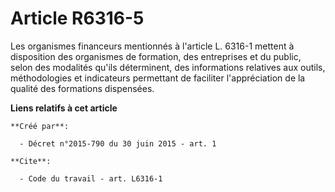 # Article R6316-5

Les organismes financeurs mentionnés à l'article L. 6316-1 mettent à disposition des organismes de formation, des entreprises
et du public, selon des modalités qu'ils déterminent, des informations relatives aux outils, méthodologies et indicateurs
permettant de faciliter l'appréciation de la qualité des formations dispensées.

**Liens relatifs à cet article**

	**Créé par**:

	  - Décret n°2015-790 du 30 juin 2015 - art. 1

	**Cite**:

	  - Code du travail - art. L6316-1
